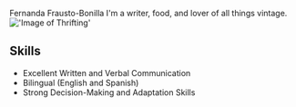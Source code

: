 Fernanda Frausto-Bonilla
I'm a writer, food, and lover of all things vintage.  
!['Image of Thrifting'](https://www.goodwillsew.com/hs-fs/hubfs/Interiror%20Thrifter.jpg?width=1200&name=Interiror%20Thrifter.jpg)
## Skills
* Excellent Written and Verbal Communication
* Bilingual (English and Spanish)
* Strong Decision-Making and Adaptation Skills 
